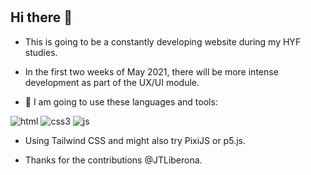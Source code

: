 #

## Hi there 👋

- This is going to be a constantly developing website during my HYF studies.
  
- In the first two weeks of May 2021, there will be more intense development as part of the UX/UI module.

- 🔭 I am going to use these languages and tools:  

![html](https://img.shields.io/badge/html5%20-%23E34F26.svg?&style=for-the-badge&logo=html5&logoColor=white)
![css3](https://img.shields.io/badge/css3%20-%231572B6.svg?&style=for-the-badge&logo=css3&logoColor=white)
![js](https://img.shields.io/badge/javascript%20-%23323330.svg?&style=for-the-badge&logo=javascript&logoColor=%23F7DF1E)

- Using Tailwind CSS and might also try PixiJS or p5.js.

- Thanks for the contributions @JTLiberona.

